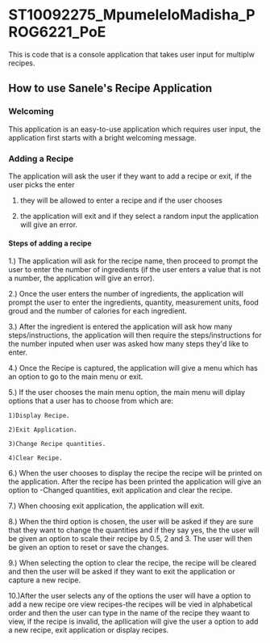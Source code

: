 # ST10092275_MpumeleloMadisha_PROG6221_PoE
This is code that is a console application that takes user input for multiplw recipes.
## How to use Sanele's Recipe Application
### Welcoming
This application is an easy-to-use application which requires user input, the application first starts with a  bright welcoming message.
### Adding a Recipe
The application will ask the user if they want to add a  recipe or exit, if the user picks the enter 
1) they will be allowed to enter a recipe and if the user chooses 

2) the application will exit and if they select a random input the application will give an error.
#### Steps of adding a recipe
1.) The application will ask for the recipe name, then proceed to prompt the user to enter the number of ingredients (if the user enters a value that is not a number, the application will give an error).

2.) Once the user enters the number of ingredients, the application will prompt the user to enter the ingredients, quantity, measurement units, food groud and the number of calories for each ingredient.

3.) After the ingredient is entered the application will ask how many steps/instructions, the application will then require the steps/instructions for the number inputed when user was asked how many steps they'd like to enter.

4.) Once the Recipe is captured, the application will give a menu which has an option to go to the main menu or exit.

5.) If the user chooses the main menu option, the  main menu will diplay options that a user has to choose from which are:

    1)Display Recipe.
    
    2)Exit Application.
    
    3)Change Recipe quantities.
    
    4)Clear Recipe.
    
6.) When the user chooses to display the recipe the recipe will be printed on the application. After the recipe has been printed the application will give an option to -Changed quantities, exit application and clear the recipe.

7.) When choosing exit application, the application will exit.

8.) When the third option is chosen, the user will be asked if they are sure that they want to change the quantities and if they say yes, the the user will be given an option to scale their recipe by 0.5, 2 and 3. The user will then be given an option to reset or save the changes.

9.) When selecting the option to clear the recipe, the recipe will be cleared and then the user will be asked if they want to exit the application or capture a new recipe.

10.)After the user selects any of the options the user will have a option to add a new recipe ore view recipes-the recipes will be vied in alphabetical order and then the user can type in the name of the recipe they waant to view, if the recipe is invalid, the apllication will give the user a option to add a new recipe, exit application or display recipes.




